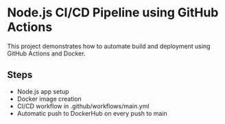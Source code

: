 # Node.js CI/CD Pipeline using GitHub Actions

This project demonstrates how to automate build and deployment using GitHub Actions and Docker.

## Steps
- Node.js app setup
- Docker image creation
- CI/CD workflow in .github/workflows/main.yml
- Automatic push to DockerHub on every push to main
